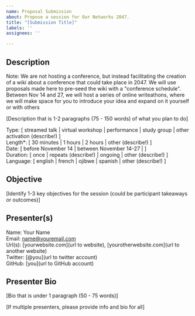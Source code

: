 ```yaml
---
name: Proposal Submission
about: Propose a session for Our Networks 2047.
title: "[Submission Title]"
labels: ''
assignees: ''

---
```


## Description

Note: We are not hosting a conference, but instead facilitating the creation of a wiki about a conference that could take place in 2047. We will use proposals made here to pre-seed the wiki with a "conference schedule". Between Nov 14 and 27, we will host a series of online writeathons, where we will make space for you to introduce your idea and expand on it yourself or with others

[Description that is 1-2 paragraphs (75 - 150 words) of what you plan to do]

Type: [ streamed talk | virtual workshop | performance | study group | other activation (describe!) ]  
Length*: [ 30 minutes | 1 hours | 2 hours | other (describe!) ]  
Date: [ before November 14 | between November 14-27 | ]  
Duration: [ once | repeats (describe!) | ongoing | other (describe!) ]
Language: [ english | french | ojibwe | spanish | other (describe!) ]

## Objective

[Identify 1-3 key objectives for the session (could be participant takeaways or outcomes)]

## Presenter(s)

Name: Your Name  
Email: name@youremail.com  
Url(s): [yourwebsite.com](url to website), [yourotherwebsite.com](url to another website)  
Twitter: [@you](url to twitter account)  
GitHub: [you](url to GitHub account)  

## Presenter Bio

[Bio that is under 1 paragraph (50 - 75 words)]


[If multiple presenters, please provide info and bio for all]
